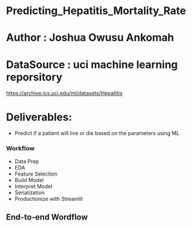 # Predicting_Hepatitis_Mortality_Rate
# Author : Joshua Owusu Ankomah

# DataSource : uci machine learning reporsitory
https://archive.ics.uci.edu/ml/datasets/Hepatitis

# Deliverables: 
- Predict if a patient will live or die based on the parameters using ML

### Workflow
+ Data Prep
+ EDA
+ Feature Selection
+ Build Model
+ Interpret Model
+ Serialization
+ Productionize with Streamlit

## End-to-end Wordflow


